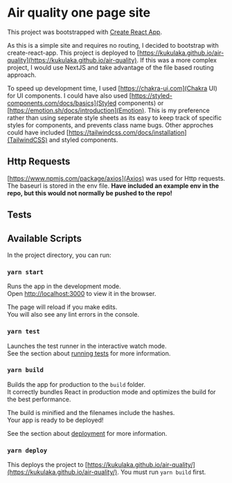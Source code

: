 # Air quality one page site

This project was bootstrapped with [Create React App](https://github.com/facebook/create-react-app).

As this is a simple site and requires no routing, I decided to bootstrap with create-react-app.  This project is deployed to [https://kukulaka.github.io/air-quality](https://kukulaka.github.io/air-quality). If this was a more complex project, I would use NextJS and take advantage of the file based routing approach.  

To speed up development time, I used [https://chakra-ui.com](Chakra UI) for UI components. I could have also used [https://styled-components.com/docs/basics](Styled components) or [https://emotion.sh/docs/introduction](Emotion). This is my preference rather than using seperate style sheets as its easy to keep track of specific styles for components, and prevents class name bugs. Other approches could have included [https://tailwindcss.com/docs/installation](TailwindCSS) and styled components.  

## Http Requests
[https://www.npmjs.com/package/axios](Axios) was used for Http requests. The baseurl is stored in the env file. **Have included an example env in the repo, but this would not normally be pushed to the repo!**

## Tests


## Available Scripts

In the project directory, you can run:

### `yarn start`

Runs the app in the development mode.\
Open [http://localhost:3000](http://localhost:3000) to view it in the browser.

The page will reload if you make edits.\
You will also see any lint errors in the console.

### `yarn test`

Launches the test runner in the interactive watch mode.\
See the section about [running tests](https://facebook.github.io/create-react-app/docs/running-tests) for more information.

### `yarn build`

Builds the app for production to the `build` folder.\
It correctly bundles React in production mode and optimizes the build for the best performance.

The build is minified and the filenames include the hashes.\
Your app is ready to be deployed!

See the section about [deployment](https://facebook.github.io/create-react-app/docs/deployment) for more information.

### `yarn deploy`
This deploys the project to [https://kukulaka.github.io/air-quality/](https://kukulaka.github.io/air-quality/). You must run `yarn build` first.

